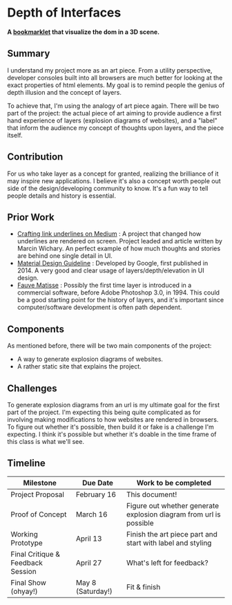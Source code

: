 # Depth of Interfaces
**A [bookmarklet]() that visualize the dom in a 3D scene.**
## Summary
I understand my project more as an art piece. From a utility perspective, developer consoles built into all browsers are much better for looking at the exact properties of html elements. My goal is to remind people the genius of depth illusion and the concept of layers.

To achieve that, I'm using the analogy of art piece again. There will be two part of the project: the actual piece of art aiming to provide audience a first hand experience of layers (explosion diagrams of websites), and a "label" that inform the audience my concept of thoughts upon layers, and the piece itself.
## Contribution
For us who take layer as a concept for granted, realizing the brilliance of it may inspire new applications. I believe it's also a concept worth people out side of the design/developing community to know. It's a fun way to tell people details and history is essential.
## Prior Work
- [Crafting link underlines on Medium](https://medium.design/crafting-link-underlines-on-medium-7c03a9274f9) : A project that changed how underlines are rendered on screen. Project leaded and article written by Marcin Wichary. An perfect example of how much thoughts and stories are behind one single detail in UI.
- [Material Design Guideline](https://material.io/design/environment/elevation.html) : Developed by Google, first published in 2014. A very good and clear usage of layers/depth/elevation in UI design.
- [Fauve Matisse](https://web.archive.org/web/20170201140928/http://pages.swcp.com/rtoads/vivisect/software/matisse.html) : Possibly the first time layer is introduced in a commercial software, before Adobe Photoshop 3.0, in 1994. This could be a good starting point for the history of layers, and it's important since computer/software development is often path dependent.
## Components
As mentioned before, there will be two main components of the project:
- A way to generate explosion diagrams of websites.
- A rather static site that explains the project.

## Challenges
To generate explosion diagrams from an url is my ultimate goal for the first part of the project. I'm expecting this being quite complicated as for involving making modifications to how websites are rendered in browsers. To figure out whether it's possible, then build it or fake is a challenge I'm expecting. I think it's possible but whether it's doable in the time frame of this class is what we'll see.
## Timeline
| Milestone | Due Date | Work to be completed |
| ---  | --- | --- |
| Project Proposal | February 16 | This document! |
| Proof of Concept | March 16 | Figure out whether generate explosion diagram from url is possible |
| Working Prototype | April 13 | Finish the art piece part and start with label and styling |
| Final Critique & Feedback Session | April 27 | What's left for feedback?|
| Final Show (ohyay!) | May 8 (Saturday!) | Fit & finish |